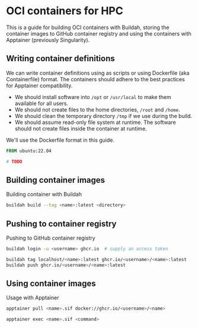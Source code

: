 # OCI containers for HPC
This is a guide for building OCI containers with Buildah, storing the container images to GitHub container registry and using the containers with Apptainer (previously Singularity).


## Writing container definitions
We can write container definitions using as scripts or using Dockerfile (aka Containerfile) format.
The containers should adhere to the best practices for Apptainer compatibility.

* We should install software into `/opt` or `/usr/local` to make them available for all users.
* We should not create files to the home directories, `/root` and `/home`.
* We should clean the temporary directory `/tmp` if we use during the build.
* We should assume read-only file system at runtime.
  The software should not create files inside the container at runtime.

We'll use the Dockerfile format in this guide.

```dockerfile
FROM ubuntu:22.04

# TODO
```


## Building container images
Building container with Buildah

```sh
buildah build --tag <name>:latest <directory>
```


## Pushing to container registry
Pushing to GitHub container registry

```sh
buildah login -u <username> ghcr.io  # supply an access token
```

```sh
buildah tag localhost/<name>:latest ghcr.io/<username>/<name>:latest
buildah push ghcr.io/<username>/<name>:latest
```


## Using container images
Usage with Apptainer

```sh
apptainer pull <name>.sif docker://ghcr.io/<username>/<name>
```

```sh
apptainer exec <name>.sif <command>
```
